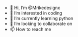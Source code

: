 - 👋 Hi, I’m @Mrikedesignx
- 👀 I’m interested in coding 
- 🌱 I’m currently learning python 
- 💞️ I’m looking to collaborate on 
- 📫 How to reach me 

<!---
Mrikedesignx/Mrikedesignx is a ✨ special ✨ repository because its `README.md` (this file) appears on your GitHub profile.
You can click the Preview link to take a look at your changes.
--->
